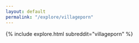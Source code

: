 ```yaml
---
layout: default
permalink: "/explore/villageporn"
---
```


<link rel="stylesheet" type="text/css" href="/static/css/explore.css">
{% include explore.html subreddit="villageporn" %}
